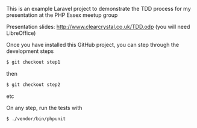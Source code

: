 This is an example Laravel project to demonstrate the TDD process for my presentation at the PHP Essex meetup group

Presentation slides: http://www.clearcrystal.co.uk/TDD.odp (you will need LibreOffice)

Once you have installed this GitHub project, you can step through the development steps

```bash
$ git checkout step1
```

then 

```bash
$ git checkout step2
```

etc

On any step, run the tests with

```bash
$ ./vendor/bin/phpunit
```

